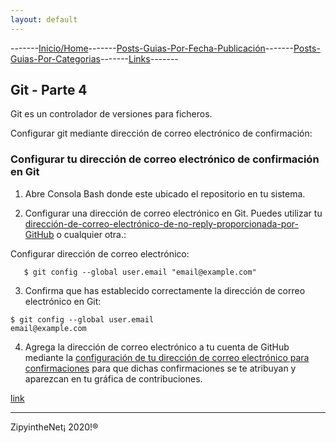 ```yaml
---
layout: default
---
```

-------[Inicio/Home](./../index.html)-------[Posts-Guias-Por-Fecha-Publicación](./../posts.html)-------[Posts-Guias-Por-Categorias](./../categorias.html)-------[Links](./../links.html)-------

## Git - Parte 4

Git es un controlador de versiones para ficheros.

Configurar git mediante dirección de correo electrónico de confirmación:

### Configurar tu dirección de correo electrónico de confirmación en Git

1. Abre Consola Bash donde este ubicado el repositorio en tu sistema.

2. Configurar una dirección de correo electrónico en Git. Puedes utilizar tu [dirección-de-correo-electrónico-de-no-reply-proporcionada-por-GitHub](https://docs.github.com/es/free-pro-team@latest/github/setting-up-and-managing-your-github-user-account/setting-your-commit-email-address#configurar-tu-direcci%C3%B3n-de-correo-electr%C3%B3nico-de-confirmaci%C3%B3n-en-github) o cualquier otra.:

Configurar dirección de correo electrónico:
```
   $ git config --global user.email "email@example.com"
```

3. Confirma que has establecido correctamente la dirección de correo electrónico en Git:

```
$ git config --global user.email
email@example.com
```

4. Agrega la dirección de correo electrónico a tu cuenta de GitHub mediante la [configuración de tu dirección de correo electrónico para confirmaciones](https://docs.github.com/es/free-pro-team@latest/github/setting-up-and-managing-your-github-user-account/setting-your-commit-email-address#configurar-tu-direcci%C3%B3n-de-correo-electr%C3%B3nico-de-confirmaci%C3%B3n-en-github) para que dichas confirmaciones se te atribuyan y aparezcan en tu gráfica de contribuciones.

[link](https://docs.github.com/es/free-pro-team@latest/github/setting-up-and-managing-your-github-user-account/setting-your-commit-email-address#configurar-tu-direcci%C3%B3n-de-correo-electr%C3%B3nico-de-confirmaci%C3%B3n-en-git)


-----------------------------------------------------------------------------

ZipyintheNet¡ 2020!®
